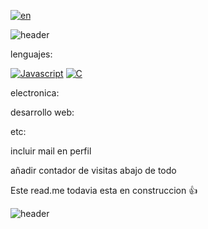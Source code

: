 [![en](https://img.shields.io/badge/language-english-green.svg)](https://github.com/FabrizioVal)

![header](https://capsule-render.vercel.app/api?type=waving&height=250&color=675f9f&text=¡Bienvenido!&textBg=false&fontColor=ffffff&fontSize=70&fontAlign=51&descAlignY=66)


lenguajes:

<a href="https://"><img src="https://img.shields.io/badge/Javascript-yellow?style=for-the-badge&logo=Javascript&logoColor=ffffff" alt="Javascript"></a>
<a href="https://"><img src="https://img.shields.io/badge/C-blue?style=for-the-badge&logo=c&logoColor=ffffff" alt="C"></a>

electronica:

desarrollo web:

etc:

incluir mail en perfil

añadir contador de visitas abajo de todo


Este read.me todavia esta en construccion 👍

![header](https://capsule-render.vercel.app/api?type=waving&height=150&color=gradient&section=footer&reversal=false&textBg=false&animation=blink)
